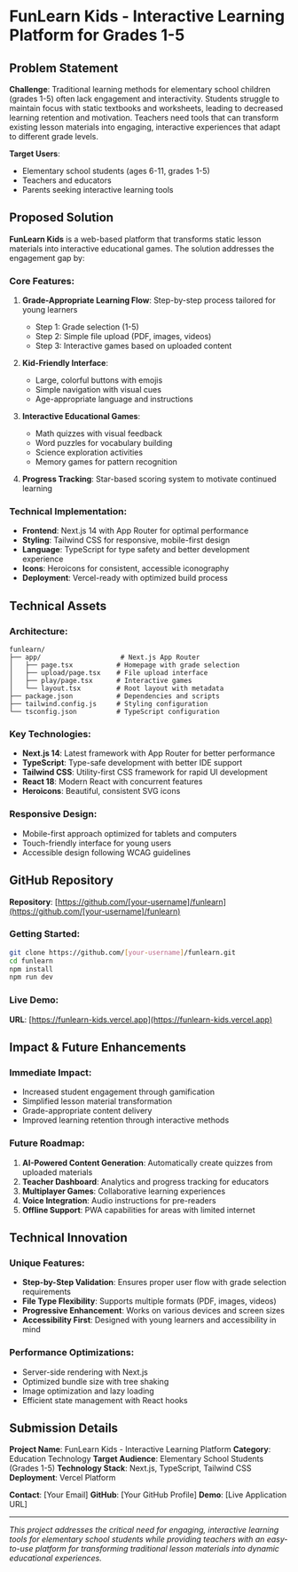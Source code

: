 # FunLearn Kids - Interactive Learning Platform for Grades 1-5

## Problem Statement

**Challenge**: Traditional learning methods for elementary school children (grades 1-5) often lack engagement and interactivity. Students struggle to maintain focus with static textbooks and worksheets, leading to decreased learning retention and motivation. Teachers need tools that can transform existing lesson materials into engaging, interactive experiences that adapt to different grade levels.

**Target Users**: 
- Elementary school students (ages 6-11, grades 1-5)
- Teachers and educators
- Parents seeking interactive learning tools

## Proposed Solution

**FunLearn Kids** is a web-based platform that transforms static lesson materials into interactive educational games. The solution addresses the engagement gap by:

### Core Features:
1. **Grade-Appropriate Learning Flow**: Step-by-step process tailored for young learners
   - Step 1: Grade selection (1-5)
   - Step 2: Simple file upload (PDF, images, videos)
   - Step 3: Interactive games based on uploaded content

2. **Kid-Friendly Interface**: 
   - Large, colorful buttons with emojis
   - Simple navigation with visual cues
   - Age-appropriate language and instructions

3. **Interactive Educational Games**:
   - Math quizzes with visual feedback
   - Word puzzles for vocabulary building
   - Science exploration activities
   - Memory games for pattern recognition

4. **Progress Tracking**: Star-based scoring system to motivate continued learning

### Technical Implementation:
- **Frontend**: Next.js 14 with App Router for optimal performance
- **Styling**: Tailwind CSS for responsive, mobile-first design
- **Language**: TypeScript for type safety and better development experience
- **Icons**: Heroicons for consistent, accessible iconography
- **Deployment**: Vercel-ready with optimized build process

## Technical Assets

### Architecture:
```
funlearn/
├── app/                    # Next.js App Router
│   ├── page.tsx           # Homepage with grade selection
│   ├── upload/page.tsx    # File upload interface
│   ├── play/page.tsx      # Interactive games
│   └── layout.tsx         # Root layout with metadata
├── package.json           # Dependencies and scripts
├── tailwind.config.js     # Styling configuration
└── tsconfig.json          # TypeScript configuration
```

### Key Technologies:
- **Next.js 14**: Latest framework with App Router for better performance
- **TypeScript**: Type-safe development with better IDE support
- **Tailwind CSS**: Utility-first CSS framework for rapid UI development
- **React 18**: Modern React with concurrent features
- **Heroicons**: Beautiful, consistent SVG icons

### Responsive Design:
- Mobile-first approach optimized for tablets and computers
- Touch-friendly interface for young users
- Accessible design following WCAG guidelines

## GitHub Repository

**Repository**: [https://github.com/[your-username]/funlearn](https://github.com/[your-username]/funlearn)

### Getting Started:
```bash
git clone https://github.com/[your-username]/funlearn.git
cd funlearn
npm install
npm run dev
```

### Live Demo:
**URL**: [https://funlearn-kids.vercel.app](https://funlearn-kids.vercel.app)

## Impact & Future Enhancements

### Immediate Impact:
- Increased student engagement through gamification
- Simplified lesson material transformation
- Grade-appropriate content delivery
- Improved learning retention through interactive methods

### Future Roadmap:
1. **AI-Powered Content Generation**: Automatically create quizzes from uploaded materials
2. **Teacher Dashboard**: Analytics and progress tracking for educators
3. **Multiplayer Games**: Collaborative learning experiences
4. **Voice Integration**: Audio instructions for pre-readers
5. **Offline Support**: PWA capabilities for areas with limited internet

## Technical Innovation

### Unique Features:
- **Step-by-Step Validation**: Ensures proper user flow with grade selection requirements
- **File Type Flexibility**: Supports multiple formats (PDF, images, videos)
- **Progressive Enhancement**: Works on various devices and screen sizes
- **Accessibility First**: Designed with young learners and accessibility in mind

### Performance Optimizations:
- Server-side rendering with Next.js
- Optimized bundle size with tree shaking
- Image optimization and lazy loading
- Efficient state management with React hooks

## Submission Details

**Project Name**: FunLearn Kids - Interactive Learning Platform
**Category**: Education Technology
**Target Audience**: Elementary School Students (Grades 1-5)
**Technology Stack**: Next.js, TypeScript, Tailwind CSS
**Deployment**: Vercel Platform

**Contact**: [Your Email]
**GitHub**: [Your GitHub Profile]
**Demo**: [Live Application URL]

---

*This project addresses the critical need for engaging, interactive learning tools for elementary school students while providing teachers with an easy-to-use platform for transforming traditional lesson materials into dynamic educational experiences.*
